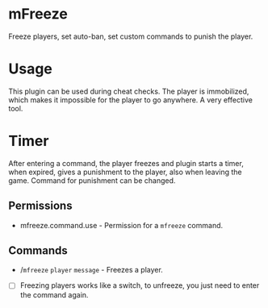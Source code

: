 # mFreeze
Freeze players, set auto-ban, set custom commands to punish the player.

# Usage
This plugin can be used during cheat checks. The player is immobilized, which makes it impossible for the player to go anywhere. A very effective tool.

# Timer
After entering a command, the player freezes and plugin starts a timer, when expired, gives a punishment to the player, also when leaving the game. Сommand for punishment can be changed.

## Permissions
- mfreeze.command.use - Permission for a `mfreeze` command.

## Commands
- /`mfreeze` `player` `message` - Freezes a player. 
- [ ] Freezing players works like a switch, to unfreeze, you just need to enter the command again.
